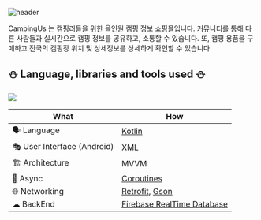 ![header](https://capsule-render.vercel.app/api?type=waving&height=300&color=80471C&text=CampingUs🏕&section=header&reversal=false)

CampingUs 는 캠핑러들을 위한 올인원 캠핑 정보 쇼핑몰입니다.
커뮤니티를 통해 다른 사람들과 실시간으로 캠핑 정보를 공유하고, 소통할 수 있습니다. 또, 캠핑 용품을 구매하고 전국의 캠핑장 위치 및 상세정보를 상세하게 확인할 수 있습니다
## :snowman: Language, libraries and tools used :snowman:
 <a href="https://github.com/oyunseong" target="_blank"><img src="https://img.shields.io/badge/Ganghyungoo-black?link=https%3A%2F%2Fgithub.com%2FGanghyungoo"/></a>
 
| What | How |
| --- | --- |
| 🗣 Language | [Kotlin](https://kotlinlang.org/) |
| 🎭 User Interface (Android) | XML |
| 🏗 Architecture | MVVM |
| 🌊 Async | [Coroutines](https://kotlinlang.org/docs/coroutines-overview.html) |
| 🌐 Networking | [Retrofit](https://square.github.io/retrofit/), [Gson](https://github.com/google/gson) |
| ☁ BackEnd |[Firebase RealTime Database](https://firebase.google.com/docs/database?hl=ko)|
